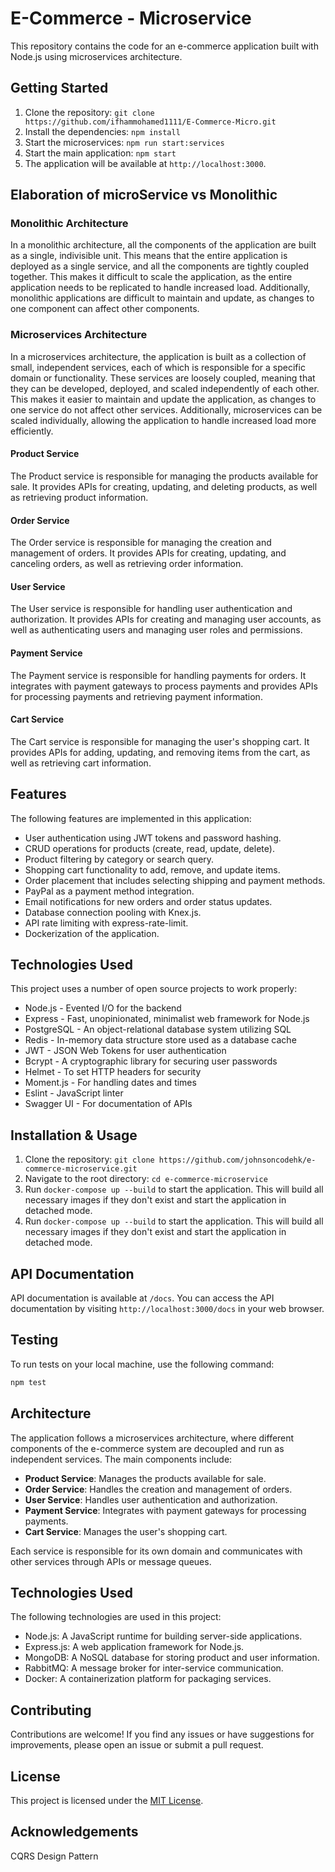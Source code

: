 # E-Commerce - Microservice

This repository contains the code for an e-commerce application built with Node.js using microservices architecture.

## Getting Started

1. Clone the repository: `git clone https://github.com/ifhammohamed1111/E-Commerce-Micro.git`
2. Install the dependencies: `npm install`
3. Start the microservices: `npm run start:services`
4. Start the main application: `npm start`
5. The application will be available at `http://localhost:3000`.

## Elaboration of microService vs Monolithic

### Monolithic Architecture

In a monolithic architecture, all the components of the application are built as a single, indivisible unit. This means that the entire application is deployed as a single service, and all the components are tightly coupled together. This makes it difficult to scale the application, as the entire application needs to be replicated to handle increased load. Additionally, monolithic applications are difficult to maintain and update, as changes to one component can affect other components.

### Microservices Architecture

In a microservices architecture, the application is built as a collection of small, independent services, each of which is responsible for a specific domain or functionality. These services are loosely coupled, meaning that they can be developed, deployed, and scaled independently of each other. This makes it easier to maintain and update the application, as changes to one service do not affect other services. Additionally, microservices can be scaled individually, allowing the application to handle increased load more efficiently.

#### **Product Service**

The Product service is responsible for managing the products available for sale. It provides APIs for creating, updating, and deleting products, as well as retrieving product information.

#### **Order Service**

The Order service is responsible for managing the creation and management of orders. It provides APIs for creating, updating, and canceling orders, as well as retrieving order information.

#### **User Service**

The User service is responsible for handling user authentication and authorization. It provides APIs for creating and managing user accounts, as well as authenticating users and managing user roles and permissions.

#### **Payment Service**

The Payment service is responsible for handling payments for orders. It integrates with payment gateways to process payments and provides APIs for processing payments and retrieving payment information.

#### **Cart Service**

The Cart service is responsible for managing the user's shopping cart. It provides APIs for adding, updating, and removing items from the cart, as well as retrieving cart information.

## Features

The following features are implemented in this application:

- User authentication using JWT tokens and password hashing.
- CRUD operations for products (create, read, update, delete).
- Product filtering by category or search query.
- Shopping cart functionality to add, remove, and update items.
- Order placement that includes selecting shipping and payment methods.
- PayPal as a payment method integration.
- Email notifications for new orders and order status updates.
- Database connection pooling with Knex.js.
- API rate limiting with express-rate-limit.
- Dockerization of the application.

## Technologies Used

This project uses a number of open source projects to work properly:

- Node.js - Evented I/O for the backend
- Express - Fast, unopinionated, minimalist web framework for Node.js
- PostgreSQL - An object-relational database system utilizing SQL
- Redis - In-memory data structure store used as a database cache
- JWT - JSON Web Tokens for user authentication
- Bcrypt - A cryptographic library for securing user passwords
- Helmet - To set HTTP headers for security
- Moment.js - For handling dates and times
- Eslint - JavaScript linter
- Swagger UI - For documentation of APIs

## Installation & Usage

1. Clone the repository: `git clone https://github.com/johnsoncodehk/e-commerce-microservice.git`
2. Navigate to the root directory: `cd e-commerce-microservice`
3. Run `docker-compose up --build` to start the application. This will build all necessary images if they don't exist and start the application in detached mode.
3. Run `docker-compose up --build` to start the application. This will build all necessary images if they don't exist and start the application in detached mode.

## API Documentation

API documentation is available at `/docs`. You can access the API documentation by visiting `http://localhost:3000/docs` in your web browser.

## Testing

To run tests on your local machine, use the following command:

```bash
npm test
```

## Architecture

The application follows a microservices architecture, where different components of the e-commerce system are decoupled and run as independent services. The main components include:

- **Product Service**: Manages the products available for sale.
- **Order Service**: Handles the creation and management of orders.
- **User Service**: Handles user authentication and authorization.
- **Payment Service**: Integrates with payment gateways for processing payments.
- **Cart Service**: Manages the user's shopping cart.

Each service is responsible for its own domain and communicates with other services through APIs or message queues.

## Technologies Used

The following technologies are used in this project:

- Node.js: A JavaScript runtime for building server-side applications.
- Express.js: A web application framework for Node.js.
- MongoDB: A NoSQL database for storing product and user information.
- RabbitMQ: A message broker for inter-service communication.
- Docker: A containerization platform for packaging services.

## Contributing

Contributions are welcome! If you find any issues or have suggestions for improvements, please open an issue or submit a pull request.

## License

This project is licensed under the [MIT License](LICENSE).

## Acknowledgements

CQRS Design Pattern
